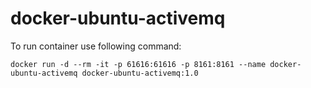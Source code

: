 # docker-ubuntu-activemq

To run container use following command:

`docker run -d --rm -it -p 61616:61616 -p 8161:8161 --name docker-ubuntu-activemq docker-ubuntu-activemq:1.0`